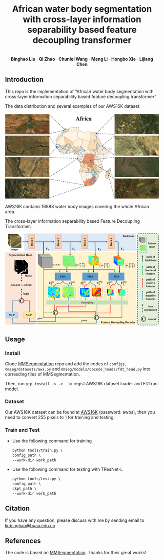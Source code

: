 
<p align="center">
  <h1 align="center">African water body segmentation with cross-layer information separability based feature decoupling transformer</h1>
  <p align="center">


   <br />
    <strong>Binghao Liu</strong></a>
    ·
    <strong>Qi Zhao</strong></a>
    ·
    <strong>Chunlei Wang</strong></a>
    ·
    <strong>Meng Li</strong></a>    
    ·
    <strong>Hongbo Xie</strong></a>    
    ·
    <strong>Lijiang Chen</strong></a>
    <br />
<p align="center">
 </p>





## Introduction
This repo is the implementation of "African water body segmentation with cross-layer information separability based feature decoupling transformer"

The data distribution and several examples of our AWS16K dataset.

<p align="center">
  <img src="images/AWS16K.png" width="720">
</p>

AWS16K contains 16888 water body images covering the whole African area.

The cross-layer information separability based Feature Decoupling Transformer:

<p align="center">
  <img src="images/FDTran.png" width="720">
</p>

## Usage

### Install

Clone [MMSegmentation](https://github.com/open-mmlab/mmsegmentation) repo and add the codes of `configs`, `mmseg/datasets/aws.py` and `mmseg/models/decode_heads/fdt_head.py` into corresding files of MMSegmentation.

Then, run
`pip install -v -e .`
to regist AWS16K dataset loader and FDTran model.

### Dataset

Our AWS16K dataset can be found at [AWS16K](https://pan.baidu.com/s/1jGeIhuQjwcfvbebhG2YH9Q) (password: awbs), then you need to convert 255 pixels to 1 for training and testing.

### Train and Test

+ Use the following command for training

  ```
  python tools/train.py \
  config_path \
  --work-dir work_path
  ```

+ Use the following command for testing with TResNet-L

  ```
  python tools/test.py \
  config_path \
  ckpt_path \
  --work-dir work_path
  ```

## Citation

If you have any question, please discuss with me by sending email to liubinghao@buaa.edu.cn

## References

The code is based on [MMSegmentation](https://github.com/open-mmlab/mmsegmentation). Thanks for their great works!
